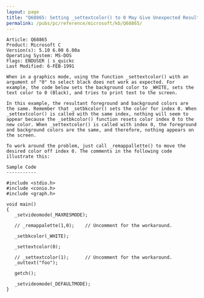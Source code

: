 ```yaml
---
layout: page
title: "Q68865: Setting _settextcolor() to 0 May Give Unexpected Results"
permalink: /pubs/pc/reference/microsoft/kb/Q68865/
---
```


	Article: Q68865
	Product: Microsoft C
	Version(s): 5.10 6.00 6.00a
	Operating System: MS-DOS
	Flags: ENDUSER | s_quickc
	Last Modified: 6-FEB-1991
	
	When in a graphics mode, using the function _settextcolor() with an
	argument of "0" to select black does not work as expected. For
	example, the code below sets the background color to _WHITE, sets the
	text color to 0 (Black), and tries to print text to the screen.
	
	In this example, the resultant foreground and background colors are
	the same. Remember that _setbkcolor() sets the color for index 0. When
	_settextcolor() is called with the same index, nothing will seem to
	appear because the _setbkcolor() function resets color index 0 to the
	new color. When _settextcolor() is called with index 0, the foreground
	and background colors are the same, and therefore, nothing appears on
	the screen.
	
	To work around the problem, just call _remappallette() to move the
	desired color off index 0. The comments in the following code
	illustrate this:
	
	Sample Code
	-----------
	
	#include <stdio.h>
	#include <conio.h>
	#include <graph.h>
	
	void main()
	{
	   _setvideomode(_MAXRESMODE);
	
	   // _remappalette(1,0);    // Uncomment for the workaround.
	
	   _setbkcolor(_WHITE);
	
	   _settextcolor(0);
	
	   // _settextcolor(1);      // Uncomment for the workaround.
	   _outtext("foo");
	
	   getch();
	
	   _setvideomode(_DEFAULTMODE);
	}
